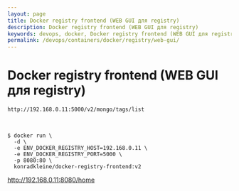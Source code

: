 ```yaml
---
layout: page
title: Docker registry frontend (WEB GUI для registry)
description: Docker registry frontend (WEB GUI для registry)
keywords: devops, docker, Docker registry frontend (WEB GUI для registry)
permalink: /devops/containers/docker/registry/web-gui/
---
```


# Docker registry frontend (WEB GUI для registry)

    http://192.168.0.11:5000/v2/mongo/tags/list

<br/>

```
$ docker run \
  -d \
  -e ENV_DOCKER_REGISTRY_HOST=192.168.0.11 \
  -e ENV_DOCKER_REGISTRY_PORT=5000 \
  -p 8080:80 \
  konradkleine/docker-registry-frontend:v2
```

http://192.168.0.11:8080/home
